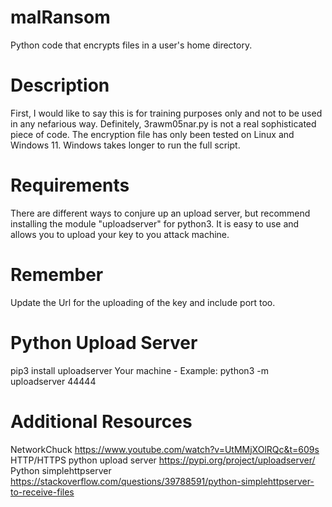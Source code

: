 # malRansom
Python code that encrypts files in a user's home directory.
# Description
First, I would like to say this is for training purposes only and not to be used in any nefarious way. Definitely, 3rawm05nar.py is not a real 
sophisticated piece of code. The encryption file has only been tested on Linux and Windows 11. Windows takes longer to run the full script.
# Requirements
There are different ways to conjure up an upload server, but recommend installing the module "uploadserver" for python3. It is easy to use and allows you to
upload your key to you attack machine.
# Remember
Update the Url for the uploading of the key and include port too.
# Python Upload Server
pip3 install uploadserver
Your machine - Example: python3 -m uploadserver 44444
# Additional Resources
NetworkChuck
https://www.youtube.com/watch?v=UtMMjXOlRQc&t=609s
HTTP/HTTPS python upload server
https://pypi.org/project/uploadserver/
Python simplehttpserver
https://stackoverflow.com/questions/39788591/python-simplehttpserver-to-receive-files
